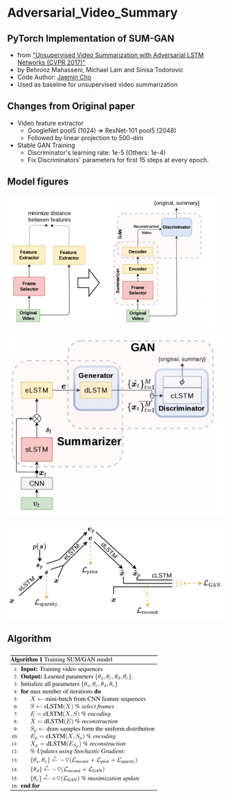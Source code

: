 # Adversarial_Video_Summary

## PyTorch Implementation of SUM-GAN
- from ["Unsupervised Video Summarization with Adversarial LSTM Networks  (CVPR 2017)"](http://web.engr.oregonstate.edu/~sinisa/research/publications/cvpr17_summarization.pdf)
- by Behrooz Mahasseni, Michael Lam and Sinisa Todorovic
- Code Author: [Jaemin Cho](https://github.com/j-min)
- Used as baseline for unsupervised video summarization

## Changes from Original paper
- Video feature extractor
    - GoogleNet pool5 (1024) => ResNet-101 pool5 (2048)
    - Followed by linear projection to 500-dim
- Stable GAN Training
    - Discriminator's learning rate: 1e-5 (Others: 1e-4)
    - Fix Discriminators' parameters for first 15 steps at every epoch.

## Model figures
![Model figure 1](imgs/fig1.png)

![Model figure 2](imgs/fig2.png)

![Model figure 3](imgs/fig3.png)

## Algorithm
![Algorithm figure](imgs/fig4.png)
